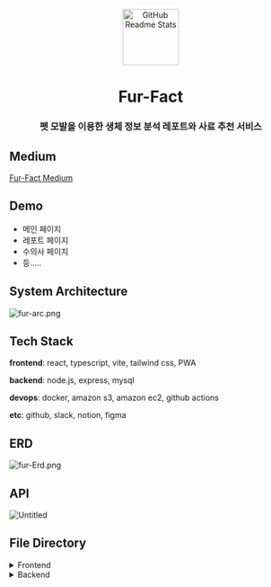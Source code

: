<p align="center">
<img width="100px" src="https://i.ibb.co/MZVkxm8/fur-icon.png" align="center" alt="GitHub Readme Stats" />
<h1 align="center">Fur-Fact</h1>
<h3 align="center">펫 모발을 이용한 생체 정보 분석 레포트와 사료 추천 서비스</h3>
</p>

## Medium

[Fur-Fact Medium](https://medium.com/@ickim1218/펫-모발을-이용한-생체-정보-분석-레포트와-사료-추천-서비스-3ba691bf1b24)

## Demo

- 메인 페이지
- 레포트 페이지
- 수의사 페이지
- 등…..

## System Architecture

![fur-arc.png](https://github.com/user-attachments/assets/869f760a-2d13-402f-a9d0-5a54074ad62e)

## Tech Stack

**frontend**: react, typescript, vite, tailwind css, PWA

**backend**: node.js, express, mysql

**devops**: docker, amazon s3, amazon ec2, github actions

**etc**: github, slack, notion, figma

## ERD

![fur-Erd.png](https://github.com/user-attachments/assets/f7e06453-836b-4ce5-8566-1ac93045ef39)

## API

![Untitled](https://github.com/user-attachments/assets/57121182-e8ec-4008-89b4-b5c60fbfe25c)

## File Directory

<details>
<summary>Frontend</summary>
    
    📦Frontend
     ┣ 📂.github
     ┣ 📂dev-dist
     ┣ 📂node_modules
     ┣ 📂public
     ┃ ┣ 📜firebase-messaging-sw.js
     ┃ ┣ 📜manifest.json
     ┃ ┣ 📜maskable-icon-512x512.png
     ┃ ┣ 📜pwa-192x192.png
     ┃ ┣ 📜pwa-512x512.png
     ┃ ┣ 📜pwa-64x64.png
     ┃ ┗ 📜vite.svg
     ┣ 📂src
     ┃ ┣ 📂api
     ┃ ┃ ┗ 📜config.ts
     ┃ ┣ 📂apis
     ┃ ┃ ┗ 📜patchDeviceToken.ts
     ┃ ┣ 📂assets
     ┃ ┃ ┣ 📜Alarm.png
     ┃ ┃ ┣ 📜Alarm_Filled.png
     ┃ ┃ ┣ 📜Alarm_Focus.png
     ┃ ┃ ┣ 📜Dog.jpg
     ┃ ┃ ┣ 📜Home.png
     ┃ ┃ ┣ 📜Home_Focus.png
     ┃ ┃ ┣ 📜MyPage.png
     ┃ ┃ ┣ 📜MyPage_Focus.png
     ┃ ┃ ┣ 📜logo.png
     ┃ ┃ ┣ 📜react.svg
     ┃ ┃ ┗ 📜setting.png
     ┃ ┣ 📂components
     ┃ ┃ ┣ 📂alarm
     ┃ ┃ ┃ ┗ 📜NotificationItem.tsx
     ┃ ┃ ┣ 📂common
     ┃ ┃ ┃ ┣ 📂Navigation
     ┃ ┃ ┃ ┃ ┣ 📜NavLink.tsx
     ┃ ┃ ┃ ┃ ┗ 📜Navigation.tsx
     ┃ ┃ ┃ ┣ 📜AddInput.tsx
     ┃ ┃ ┃ ┣ 📜FullButton.tsx
     ┃ ┃ ┃ ┣ 📜Input.tsx
     ┃ ┃ ┃ ┣ 📜MoblieLayout.tsx
     ┃ ┃ ┃ ┗ 📜PCLayout.tsx
     ┃ ┃ ┣ 📂main
     ┃ ┃ ┃ ┣ 📂Carousel
     ┃ ┃ ┃ ┃ ┣ 📜Carousel.tsx
     ┃ ┃ ┃ ┃ ┣ 📜CarouselDotButton.tsx
     ┃ ┃ ┃ ┃ ┗ 📜carousel.css
     ┃ ┃ ┃ ┣ 📜AddCard.tsx
     ┃ ┃ ┃ ┣ 📜Modal.tsx
     ┃ ┃ ┃ ┣ 📜PetCard.tsx
     ┃ ┃ ┃ ┣ 📜PetInfoCard.tsx
     ┃ ┃ ┃ ┗ 📜PetInspectionCard.tsx
     ┃ ┃ ┣ 📂result
     ┃ ┃ ┃ ┗ 📜ResultItem.tsx
     ┃ ┃ ┗ 📂selectBox
     ┃ ┃ ┃ ┗ 📜index.tsx
     ┃ ┣ 📂pages
     ┃ ┃ ┣ 📂alarm
     ┃ ┃ ┃ ┗ 📜index.tsx
     ┃ ┃ ┣ 📂login
     ┃ ┃ ┃ ┗ 📜index.tsx
     ┃ ┃ ┣ 📂main
     ┃ ┃ ┃ ┗ 📜index.tsx
     ┃ ┃ ┣ 📂result
     ┃ ┃ ┃ ┣ 📂mobile
     ┃ ┃ ┃ ┃ ┗ 📜index.tsx
     ┃ ┃ ┃ ┗ 📜index.ts
     ┃ ┃ ┣ 📂signup
     ┃ ┃ ┃ ┗ 📜index.tsx
     ┃ ┃ ┣ 📂vetList
     ┃ ┃ ┃ ┗ 📜index.tsx
     ┃ ┃ ┗ 📂vetResult
     ┃ ┃ ┃ ┗ 📜index.tsx
     ┃ ┣ 📂store
     ┃ ┃ ┣ 📜useAuthStore.ts
     ┃ ┃ ┗ 📜useEditModeStore.ts
     ┃ ┣ 📂types
     ┃ ┃ ┗ 📜index.ts
     ┃ ┣ 📂utils
     ┃ ┃ ┗ 📂notification
     ┃ ┃ ┃ ┗ 📜index.ts
     ┃ ┣ 📜App.css
     ┃ ┣ 📜firebase.ts
     ┃ ┣ 📜index.css
     ┃ ┣ 📜main.tsx
     ┃ ┣ 📜router.tsx
     ┃ ┗ 📜vite-env.d.ts
     ┣ 📜.eslintrc.cjs
     ┣ 📜.gitignore
     ┣ 📜README.md
     ┣ 📜index.html
     ┣ 📜package-lock.json
     ┣ 📜package.json
     ┣ 📜postcss.config.js
     ┣ 📜sw.js
     ┣ 📜tailwind.config.js
     ┣ 📜tsconfig.app.json
     ┣ 📜tsconfig.json
     ┣ 📜tsconfig.node.json
     ┣ 📜vite.config.ts
     ┗ 📜yarn.lock
  </details>
    
<details>
<summary>Backend</summary>

    📦Backend
     ┣ 📂.idea
     ┣ 📂node_modules
     ┣ 📂db
     ┣ 📂uploads
     ┣ 📂src
     ┃ ┣ 📂api
     ┃ ┃ ┣ 📂furdata
     ┃ ┃ ┃ ┣ 📜controller.js
     ┃ ┃ ┃ ┣ 📜model.js
     ┃ ┃ ┃ ┗ 📜repository.js
     ┃ ┃ ┣ 📂pet
     ┃ ┃ ┃ ┣ 📜controller.js
     ┃ ┃ ┃ ┣ 📜model.js
     ┃ ┃ ┃ ┗ 📜repository.js
     ┃ ┃ ┣ 📂test
     ┃ ┃ ┃ ┣ 📜controller.js
     ┃ ┃ ┃ ┣ 📜model.js
     ┃ ┃ ┃ ┗ 📜repository.js
     ┃ ┃ ┗ 📂user
     ┃ ┃ ┃ ┣ 📜controller.js
     ┃ ┃ ┃ ┣ 📜jwt.js
     ┃ ┃ ┃ ┣ 📜model.js
     ┃ ┃ ┃ ┗ 📜repository.js
     ┃ ┣ 📂data
     ┃ ┃ ┣ 📜initDatabase.js
     ┃ ┃ ┗ 📜sequelize.js
     ┃ ┣ 📂middleware
     ┃ ┃ ┣ 📜jwtVerify.js
     ┃ ┃ ┣ 📜logging.js
     ┃ ┃ ┗ 📜s3Upload.js
     ┃ ┣ 📂swagger
     ┃ ┃ ┣ 📜swagger-furData.yaml
     ┃ ┃ ┣ 📜swagger-pet.yaml
     ┃ ┃ ┣ 📜swagger-test.yaml
     ┃ ┃ ┣ 📜swagger-user.yaml
     ┃ ┃ ┗ 📜swagger.js
     ┃ ┗ 📜router.js
     ┣ 📜.env
     ┣ 📜.gitignore
     ┣ 📜docker-compose.yml
     ┣ 📜Dockerfile
     ┣ 📜index.js
     ┣ 📜init.sql
     ┣ 📜package-lock.json
     ┣ 📜package.json
     ┣ 📜README.md
     ┗ 📜wait-for-it.sh

</details>
